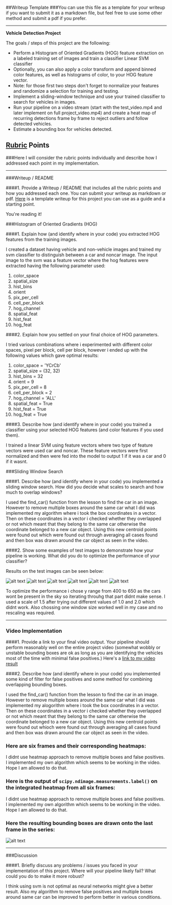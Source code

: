 ##Writeup Template
###You can use this file as a template for your writeup if you want to submit it as a markdown file, but feel free to use some other method and submit a pdf if you prefer.

---

**Vehicle Detection Project**

The goals / steps of this project are the following:

* Perform a Histogram of Oriented Gradients (HOG) feature extraction on a labeled training set of images and train a classifier Linear SVM classifier
* Optionally, you can also apply a color transform and append binned color features, as well as histograms of color, to your HOG feature vector. 
* Note: for those first two steps don't forget to normalize your features and randomize a selection for training and testing.
* Implement a sliding-window technique and use your trained classifier to search for vehicles in images.
* Run your pipeline on a video stream (start with the test_video.mp4 and later implement on full project_video.mp4) and create a heat map of recurring detections frame by frame to reject outliers and follow detected vehicles.
* Estimate a bounding box for vehicles detected.

[//]: # (Image References)
[image1]: ./output_images/test1.png
[image2]: ./output_images/test2.png
[image3]: ./output_images/test3.png
[image4]: ./output_images/test4.png
[image5]: ./output_images/test5.png
[image6]: ./output_images/test6.png
[video1]: ./project_video_output.mp4

## [Rubric](https://review.udacity.com/#!/rubrics/513/view) Points
###Here I will consider the rubric points individually and describe how I addressed each point in my implementation.  

---
###Writeup / README

####1. Provide a Writeup / README that includes all the rubric points and how you addressed each one.  You can submit your writeup as markdown or pdf.  [Here](https://github.com/udacity/CarND-Vehicle-Detection/blob/master/writeup_template.md) is a template writeup for this project you can use as a guide and a starting point.  

You're reading it!

###Histogram of Oriented Gradients (HOG)

####1. Explain how (and identify where in your code) you extracted HOG features from the training images.

I created a dataset having vehicle and non-vehicle images and trained my svm classifier to distinguish between a car and noncar image. The input image to the svm was a feature vector where the hog features were extracted having the following parameter used:

1. color_space
2. spatial_size
3. hist_bins
4. orient
5. pix_per_cell
6. cell_per_block
7. hog_channel
8. spatial_feat
9. hist_feat
10. hog_feat

####2. Explain how you settled on your final choice of HOG parameters.

I tried various combinations where i experimented with different color spaces, pixel per block, cell per block, however i ended up with the following values which gave optimal results:

1. color_space = 'YCrCb'
2. spatial_size = (32, 32)
3. hist_bins = 32
4. orient = 9
5. pix_per_cell = 8
6. cell_per_block = 2
7. hog_channel = 'ALL'
8. spatial_feat = True
9. hist_feat = True
10. hog_feat = True

####3. Describe how (and identify where in your code) you trained a classifier using your selected HOG features (and color features if you used them).

I trained a linear SVM using feature vectors where two type of feature vectors were used car and noncar. These feature vectors were first normalized and then were fed into the model to output 1 if it was a car and 0 if it wasnt.

###Sliding Window Search

####1. Describe how (and identify where in your code) you implemented a sliding window search.  How did you decide what scales to search and how much to overlap windows?

I used the find_car() function from the lesson to find the car in an image. However to remove multiple boxes around the same car what I did was implemented my algorithm where i took the box coordinates in a vector. Then on these coordinates in a vector i checked whether they overlapped or not which meant that they belong to the same car otherwise the coordinate belonged to  a new car object. Using this new centroid points were found out which were found out through averaging all cases found and then box was drawn around the car object as seen in the video. 

####2. Show some examples of test images to demonstrate how your pipeline is working.  What did you do to optimize the performance of your classifier?

Results on the test images can be seen below:

![alt text][image1]
![alt text][image2]
![alt text][image3]
![alt text][image4]
![alt text][image5]
![alt text][image6]

To optimize the performance i chose y range from 400 to 650 as the cars wont be present in the sky so iterating throuhg that part didnt make sense. I used a scale of 1.5 after trying out different values of 1.0 and 2.0 which didnt work. Also chossing one window size worked well in my case and no rescaling was required.

---

### Video Implementation

####1. Provide a link to your final video output.  Your pipeline should perform reasonably well on the entire project video (somewhat wobbly or unstable bounding boxes are ok as long as you are identifying the vehicles most of the time with minimal false positives.)
Here's a [link to my video result](./project_video_output.mp4)


####2. Describe how (and identify where in your code) you implemented some kind of filter for false positives and some method for combining overlapping bounding boxes.

I used the find_car() function from the lesson to find the car in an image. However to remove multiple boxes around the same car what I did was implemented my alogorithm where i took the box coordinates in a vector. Then on these coordinates in a vector i checked whether they overlapped or not which meant that they belong to the same car otherwise the coordinate belonged to  a new car object. Using this new centroid points were found out whioch were found out through averaging all cases found and then box was drawn around the car object as seen in the video. 

### Here are six frames and their corresponding heatmaps:

I didnt use heatmap approach to remove multiple boxes and false positives. I implemented my own algorithm which seems to be working in the video. Hope I am allowed to do that.

### Here is the output of `scipy.ndimage.measurements.label()` on the integrated heatmap from all six frames:

I didnt use heatmap approach to remove multiple boxes and false positives. I implemented my own algorithm which seems to be working in the video. Hope I am allowed to do that.

### Here the resulting bounding boxes are drawn onto the last frame in the series:

![alt text][image6]

---

###Discussion

####1. Briefly discuss any problems / issues you faced in your implementation of this project.  Where will your pipeline likely fail?  What could you do to make it more robust?

I think using svm is not optimal as neural networks might give a better result. Also my algorithm to remove false positives and multiple boxes around same car can be improved to perform better in various conditions.
